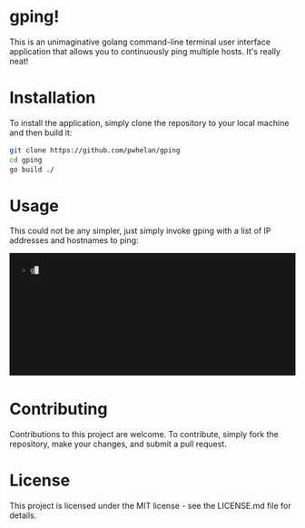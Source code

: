 # gping!

This is an unimaginative golang command-line terminal user interface
application that allows you to continuously ping multiple hosts.
It's really neat!

# Installation

To install the application, simply clone the repository to your local machine
and then build it:

```bash
git clone https://github.com/pwhelan/gping
cd gping
go build ./
```

# Usage

This could not be any simpler, just simply invoke gping with a list of IP
addresses and hostnames to ping:

![gping demo](demo.gif)

# Contributing

Contributions to this project are welcome. To contribute, simply fork the
repository, make your changes, and submit a pull request.

# License

This project is licensed under the MIT license - see the LICENSE.md file for
details.
